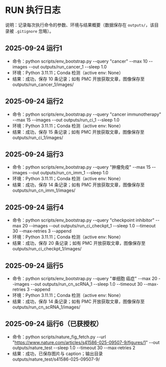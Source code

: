 # RUN 执行日志

说明：记录每次执行命令的参数、环境与结果概要（数据保存在 `outputs/`，该目录被 `.gitignore` 忽略）。

## 2025-09-24 运行1
- 命令：python scripts/env_bootstrap.py --query "cancer" --max 10 --images --out outputs/run_cancer_1 --sleep 1.0
- 环境：Python 3.11.11；Conda 检测（active env: None）
- 结果：成功，保存 10 条记录；如有 PMC 开放获取文章，图像保存至 outputs/run_cancer_1/images/

## 2025-09-24 运行2
- 命令：python scripts/env_bootstrap.py --query "cancer immunotherapy" --max 15 --images --out outputs/run_ci_1 --sleep 1.0
- 环境：Python 3.11.11；Conda 检测（active env: None）
- 结果：成功，保存 15 条记录；如有 PMC 开放获取文章，图像保存至 outputs/run_ci_1/images/

## 2025-09-24 运行3
- 命令：python scripts/env_bootstrap.py --query "肿瘤免疫" --max 15 --images --out outputs/run_cn_imm_1 --sleep 1.0
- 环境：Python 3.11.11；Conda 检测（active env: None）
- 结果：成功，保存 14 条记录；如有 PMC 开放获取文章，图像保存至 outputs/run_cn_imm_1/images/

## 2025-09-24 运行4
- 命令：python scripts/env_bootstrap.py --query "checkpoint inhibitor" --max 20 --images --out outputs/run_ci_checkpt_1 --sleep 1.0 --timeout 30 --max-retries 3 --append
- 环境：Python 3.11.11；Conda 检测（active env: None）
- 结果：成功，保存 20 条记录；如有 PMC 开放获取文章，图像保存至 outputs/run_ci_checkpt_1/images/

## 2025-09-24 运行5
- 命令：python scripts/env_bootstrap.py --query "单细胞 癌症" --max 20 --images --out outputs/run_cn_scRNA_1 --sleep 1.0 --timeout 30 --max-retries 3 --append
- 环境：Python 3.11.11；Conda 检测（active env: None）
- 结果：成功，保存 14 条记录；如有 PMC 开放获取文章，图像保存至 outputs/run_cn_scRNA_1/images/

## 2025-09-24 运行6（已获授权）
- 命令：python scripts/nature_fig_fetch.py --url "https://www.nature.com/articles/s41586-025-09507-9/figures/1" --out outputs/nature_test --sleep 1.0 --timeout 30 --max-retries 2
- 结果：成功，已保存图片与 caption；输出目录 outputs/nature_test/s41586-025-09507-9/
